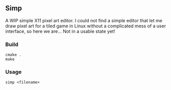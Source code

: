 ## Simp
A WIP simple X11 pixel art editor. I could not find a simple editor that let me draw pixel art for a tiled game in Linux without a complicated mess of a user interface, so here we are...
Not in a usable state yet!

### Build
```
cmake .
make
```

### Usage
`simp <filename>`
